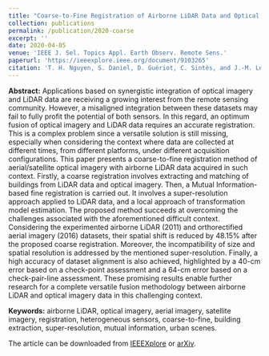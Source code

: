 ```yaml
---
title: "Coarse-to-Fine Registration of Airborne LiDAR Data and Optical Imagery on Urban Scenes"
collection: publications
permalink: /publication/2020-coarse
excerpt: ''
date: 2020-04-05
venue: 'IEEE J. Sel. Topics Appl. Earth Observ. Remote Sens.'
paperurl: 'https://ieeexplore.ieee.org/document/9103265'
citation: 'T. H. Nguyen, S. Daniel, D. Guériot, C. Sintès, and J.-M. Le Caillec. (2020). &quot;Coarse-to-Fine Registration of Airborne LiDAR Data and Optical Imagery on Urban Scenes.&quot; <i>IEEE J. Sel. Topics Appl. Earth Observ. Remote Sens.</i>. 13(x), 3125-3144. DOI: 10.1109/JSTARS.2020.2987305'
---
```


**Abstract:** Applications based on synergistic integration of optical imagery and LiDAR data are receiving a growing interest from the remote sensing community. However, a misaligned integration between these datasets may fail to fully profit the potential of both sensors. In this regard, an optimum fusion of optical imagery and LiDAR data requires an accurate registration. This is a complex problem since a versatile solution is still missing, especially when considering the context where data are collected at different times, from different platforms, under different acquisition configurations. This paper presents a coarse-to-fine registration method of aerial/satellite optical imagery with airborne LiDAR data acquired in such context. Firstly, a coarse registration involves extracting and matching of buildings from LiDAR data and optical imagery. Then, a Mutual Information-based fine registration is carried out. It involves a super-resolution approach applied to LiDAR data, and a local approach of transformation model estimation. The proposed method succeeds at overcoming the challenges associated with the aforementioned difficult context. Considering the experimented airborne LiDAR (2011) and orthorectified aerial imagery (2016) datasets, their spatial shift is reduced by 48.15% after the proposed coarse registration. Moreover, the incompatibility of size and spatial resolution is addressed by the mentioned super-resolution. Finally, a high accuracy of dataset alignment is also achieved, highlighted by a 40-cm error based on a check-point assessment and a 64-cm error based on a check-pair-line assessment. These promising results enable further research for a complete versatile fusion methodology between airborne LiDAR and optical imagery data in this challenging context.

**Keywords:** airborne LiDAR, optical imagery, aerial imagery, satellite imagery, registration, heterogeneous sensors, coarse-to-fine, building extraction, super-resolution, mutual information, urban scenes.

The article can be downloaded from [IEEEXplore](https://ieeexplore.ieee.org/document/9103265) or [arXiv](https://arxiv.org/abs/1909.13817).
